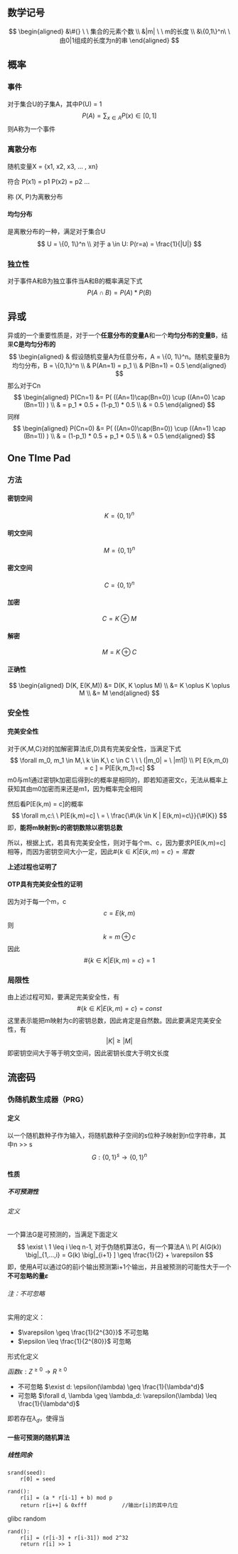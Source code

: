 ## 数学记号

$$
\begin{aligned}
&\#{} \ \ 集合的元素个数
\\
&|m| \ \ m的长度
\\
&\{0,1\}^n\ \ 由0|1组成的长度为n的串
\end{aligned}
$$

## 概率

### 事件

对于集合U的子集A，其中P(U) = 1
$$
P(A) = \sum_{x \in A}P(x) \in [0,1]
$$
则A称为一个事件

### 离散分布

随机变量X = {x1, x2, x3, ... , xn}

符合 P(x1) = p1  P(x2) = p2 ...

称 (X, P)为离散分布

#### 均匀分布

是离散分布的一种，满足对于集合U
$$
U = \{0, 1\}^n
\\
对于 a \in U: P(r=a) = \frac{1}{|U|}
$$

### 独立性

对于事件A和B为独立事件当A和B的概率满足下式
$$
P(A \cap B) = P(A) * P(B)
$$

## 异或

异或的一个重要性质是，对于一个**任意分布的变量A**和一个**均匀分布的变量B**，结果**C是均匀分布的**
$$
\begin{aligned}
& 假设随机变量A为任意分布，A = \{0, 1\}^n。随机变量B为均匀分布，B = \{0,1\}^n
\\
& P(An=1) = p_1
\\
& P(Bn=1) = 0.5
\end{aligned}
$$
那么对于Cn
$$
\begin{aligned}
P(Cn=1) &= P( ((An=1)\cap(Bn=0)) \cup ((An=0) \cap (Bn=1)) )
\\
& = p_1 * 0.5 + (1-p_1) * 0.5
\\
& = 0.5
\end{aligned}
$$
同样
$$
\begin{aligned}
P(Cn=0) &= P( ((An=0)\cap(Bn=0)) \cup ((An=1) \cap (Bn=1)) )
\\
& = (1-p_1) * 0.5 + p_1 * 0.5
\\
& = 0.5
\end{aligned}
$$

## One TIme Pad

### 方法

#### 密钥空间

$$
K = \{0, 1\}^n
$$

#### 明文空间

$$
M = \{0, 1\}^n
$$

#### 密文空间

$$
C = \{0, 1\}^n
$$

#### 加密

$$
C = K \oplus M
$$

#### 解密

$$
M = K \oplus C
$$

#### 正确性

$$
\begin{aligned}
D(K, E(K,M)) &= D(K, K \oplus M)
\\
&= K \oplus K \oplus M
\\
&= M
\end{aligned}
$$

### 安全性

#### 完美安全性

对于(K,M,C)对的加解密算法(E,D)具有完美安全性，当满足下式
$$
\forall m_0, m_1 \in M,\ k \in K,\ c \in C \ \ \ (|m_0| = \ |m1|)
\\
P[ E(k,m_0) = c ] = P[E(k,m_1)=c]
$$
m0与m1通过密钥k加密后得到c的概率是相同的，即若知道密文c，无法从概率上获知其由m0加密而来还是m1，因为概率完全相同

然后看P[E(k,m) = c]的概率
$$
\forall m,c:\ \ P[E(k,m)=c] \ = \ \frac{\#\{k \in K | E(k,m)=c\}}{\#{K}}
$$
即，**能将m映射到c的密钥数除以密钥总数**

所以，根据上式，若具有完美安全性，则对于每个m、c，因为要求P[E(k,m)=c]相等，而因为密钥空间大小一定，因此$\#\{k \in K | E(k,m)=c\} = 常数$

**上述过程也证明了**

#### OTP具有完美安全性的证明

因为对于每一个m，c
$$
c = E(k,m)
$$
则
$$
k = m \oplus c
$$
因此
$$
\#\{k \in K | E(k,m)=c\} = 1
$$

###  局限性

由上述过程可知，要满足完美安全性，有
$$
\#\{k \in K | E(k,m)=c\} = const
$$
这里表示能把m映射为c的密钥总数，因此肯定是自然数。因此要满足完美安全性，有
$$
|K| \geq |M|
$$
即密钥空间大于等于明文空间，因此密钥长度大于明文长度

## 流密码

### 伪随机数生成器（PRG）

#### 定义

以一个随机数种子作为输入，将随机数种子空间的s位种子映射到n位字符串，其中n >> s
$$
G:  \{0, 1\}^s \rightarrow \{0, 1\}^n
$$

#### 性质

##### 不可预测性

###### 定义

一个算法G是可预测的，当满足下面定义
$$
\exist \  1 \leq i \leq n-1, 对于伪随机算法G，有一个算法A
\\
P[ A(G(k)) \big|_{1,...,i} = G(k) \big|_{i+1} ] \geq \frac{1}{2} + \varepsilon
$$
即，使用A可以通过G的前i个输出预测第i+1个输出，并且被预测的可能性大于一个**不可忽略的量$\varepsilon$**

###### 注：不可忽略

实用的定义：

* $\varepsilon \geq \frac{1}{2^{30}}$   不可忽略
* $\epsilon \leq \frac{1}{2^{80}}$  可忽略

形式化定义

$函数 \epsilon: Z^{\geq0} \rightarrow R^{\geq0}$

* 不可忽略 $\exist d: \epsilon(\lambda) \geq \frac{1}{\lambda^d}$
* 可忽略  $\forall d, \lambda \geq \lambda_d: \varepsilon(\lambda) \leq \frac{1}{\lambda^d}$

即若存在$\lambda_d$，使得当

#### 一些可预测的随机算法

##### 线性同余

```
srand(seed):
	r[0] = seed

rand():
	r[i] = (a * r[i-1] + b) mod p
	return r[i++] & 0xfff			//输出r[i]的其中几位
```

glibc random

```
rand():
	r[i] = (r[i-3] + r[i-31]) mod 2^32
	return r[i] >> 1
```

